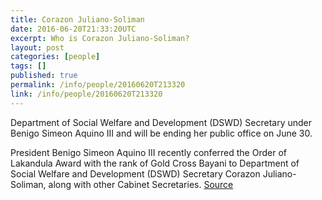 ```yaml
---
title: Corazon Juliano-Soliman
date: 2016-06-20T21:33:20UTC
excerpt: Who is Corazon Juliano-Soliman?
layout: post
categories: [people]
tags: []
published: true
permalink: /info/people/20160620T213320
link: /info/people/20160620T213320
---
```


Department of Social Welfare and Development (DSWD) Secretary under Benigo Simeon Aquino III and will be ending her public office on June 30.

President Benigo Simeon Aquino III recently conferred the Order of Lakandula Award with the rank of Gold Cross Bayani to Department of Social Welfare and Development (DSWD) Secretary Corazon Juliano-Soliman, along with other Cabinet Secretaries.
[Source](http://www.dswd.gov.ph/2016/06/sec-soliman-receives-order-of-lakandula-award/)